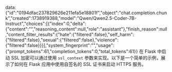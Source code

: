 data: {"id":"0194dfac237829626e211efa5e18801f","object":"chat.completion.chunk","created":1738919388,"model":"Qwen/Qwen2.5-Coder-7B-Instruct","choices":[{"index":0,"delta":{"content":"","reasoning_content":null,"role":"assistant"},"finish_reason":null,"content_filter_results":{"hate":{"filtered":false},"self_harm":{"filtered":false},"sexual":{"filtered":false},"violence":{"filtered":false}}}],"system_fingerprint":"","usage":{"prompt_tokens":61,"completion_tokens":0,"total_tokens":61}}
 在 Flask 中启动 SSL 加密可以通过使用 `ssl_context` 参数来实现。以下是一个简单的示例，展示了如何在 Flask 应用中使用自签名的 SSL 证书来启动 HTTPS 服务。

